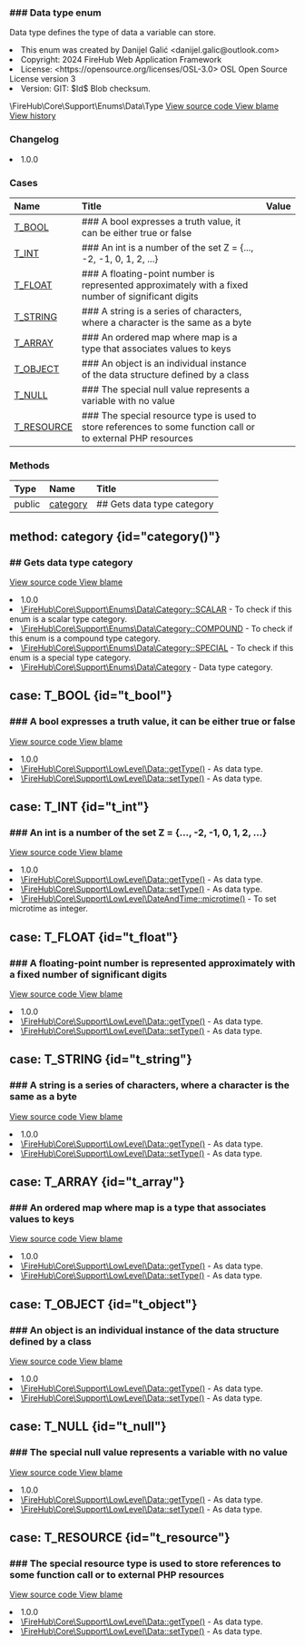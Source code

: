 <title># Type</title>

<code-block lang="php">
<![CDATA[enum Type]]>
</code-block>













### ### Data type enum

<p><format style="italic">Data type defines the type of data a variable can store.</format></p>

<deflist>
    <def title="Enum basic info:">
        <list><li>This enum was created by Danijel Galić &lt;danijel.galic@outlook.com&gt;</li><li>Copyright: 2024 FireHub Web Application Framework</li><li>License: &lt;https://opensource.org/licenses/OSL-3.0&gt; OSL Open Source License version 3</li><li>Version: GIT: $Id$ Blob checksum.</li></list>
    </def>
</deflist>

<deflist><def title="Fully Qualified Enum Name:">
        \FireHub\Core\Support\Enums\Data\Type
    </def><def title="Source code:">
        <a href="https://github.com/The-FireHub-Project/Core/blob/develop-pre-alpha-m1/src/support/enums/data/firehub.Type.php#L23">
            View source code
        </a>
    </def>
    <def title="Blame:">
        <a href="https://github.com/The-FireHub-Project/Core/blame/develop-pre-alpha-m1/src/support/enums/data/firehub.Type.php">
            View blame
        </a>
    </def>
    <def title="History:">
        <a href="https://github.com/The-FireHub-Project/Core/commits/develop-pre-alpha-m1/src/support/enums/data/firehub.Type.php">
            View history
        </a>
    </def></deflist>
### Changelog
<deflist>
    <def title="Version history:">
        <list><li>1.0.0</li></list>
    </def>
</deflist>


### Cases
| Name | Title | Value |
|:-----|:------|:------|
|<a href="#t_bool">T_BOOL</a>|### A bool expresses a truth value, it can be either true or false||
|<a href="#t_int">T_INT</a>|### An int is a number of the set Z = {..., -2, -1, 0, 1, 2, ...}||
|<a href="#t_float">T_FLOAT</a>|### A floating-point number is represented approximately with a fixed number of significant digits||
|<a href="#t_string">T_STRING</a>|### A string is a series of characters, where a character is the same as a byte||
|<a href="#t_array">T_ARRAY</a>|### An ordered map where map is a type that associates values to keys||
|<a href="#t_object">T_OBJECT</a>|### An object is an individual instance of the data structure defined by a class||
|<a href="#t_null">T_NULL</a>|### The special null value represents a variable with no value||
|<a href="#t_resource">T_RESOURCE</a>|### The special resource type is used to store references to some function call or to external PHP resources||

### Methods
| Type | Name | Title |
|:-----|:-----|:------|
|public|<a href="#category()">category</a>|## Gets data type category|

## method: category {id="category()"}

<code-block lang="php">
    <![CDATA[public Type::category():\FireHub\Core\Support\Enums\Data\Category]]>
</code-block>













### ## Gets data type category



<deflist><def title="Source code:">
                <a href="https://github.com/The-FireHub-Project/Core/blob/develop-pre-alpha-m1/src/support/enums/data/firehub.Type.php#L83">
                    View source code
                </a>
            </def>
            <def title="Blame:">
                <a href="https://github.com/The-FireHub-Project/Core/blame/develop-pre-alpha-m1/src/support/enums/data/firehub.Type.php#L83">
                    View blame
                </a>
            </def></deflist>
<deflist>
    <def title="Version history:">
        <list><li>1.0.0</li></list>
    </def>
</deflist>
<deflist>
    <def title="This method uses:">
        <list><li><a href="Category.md#scalar">\FireHub\Core\Support\Enums\Data\Category::SCALAR</a>  - <format style="italic">To check if this enum is a scalar type category.</format></li><li><a href="Category.md#compound">\FireHub\Core\Support\Enums\Data\Category::COMPOUND</a>  - <format style="italic">To check if this enum is a compound type category.</format></li><li><a href="Category.md#special">\FireHub\Core\Support\Enums\Data\Category::SPECIAL</a>  - <format style="italic">To check if this enum is a special type category.</format></li></list>
    </def>
</deflist>
<deflist>
    <def title="This method returns:">
        <list><li><a href="Category.md">\FireHub\Core\Support\Enums\Data\Category</a> - <format style="italic">Data type category.</format></li></list>
    </def>
</deflist>
## case: T_BOOL {id="t_bool"}

<code-block lang="php">
<![CDATA[
    T_BOOL    ]]>
</code-block>







### ### A bool expresses a truth value, it can be either true or false



<deflist><def title="Source code:">
                <a href="https://github.com/The-FireHub-Project/Core/blob/develop-pre-alpha-m1/src/support/enums/data/firehub.Type.php#L29">
                    View source code
                </a>
            </def>
            <def title="Blame:">
                <a href="https://github.com/The-FireHub-Project/Core/blame/develop-pre-alpha-m1/src/support/enums/data/firehub.Type.php#L29">
                    View blame
                </a>
            </def></deflist>
<deflist>
    <def title="Version history:">
        <list><li>1.0.0</li></list>
    </def>
</deflist>
<deflist>
    <def title="This case is used by:">
        <list><li><a href="Data.md#gettype()">\FireHub\Core\Support\LowLevel\Data::getType()</a>  - <format style="italic">As data type.</format></li><li><a href="Data.md#settype()">\FireHub\Core\Support\LowLevel\Data::setType()</a>  - <format style="italic">As data type.</format></li></list>
    </def>
</deflist>
## case: T_INT {id="t_int"}

<code-block lang="php">
<![CDATA[
    T_INT    ]]>
</code-block>







### ### An int is a number of the set Z = {..., -2, -1, 0, 1, 2, ...}



<deflist><def title="Source code:">
                <a href="https://github.com/The-FireHub-Project/Core/blob/develop-pre-alpha-m1/src/support/enums/data/firehub.Type.php#L35">
                    View source code
                </a>
            </def>
            <def title="Blame:">
                <a href="https://github.com/The-FireHub-Project/Core/blame/develop-pre-alpha-m1/src/support/enums/data/firehub.Type.php#L35">
                    View blame
                </a>
            </def></deflist>
<deflist>
    <def title="Version history:">
        <list><li>1.0.0</li></list>
    </def>
</deflist>
<deflist>
    <def title="This case is used by:">
        <list><li><a href="Data.md#gettype()">\FireHub\Core\Support\LowLevel\Data::getType()</a>  - <format style="italic">As data type.</format></li><li><a href="Data.md#settype()">\FireHub\Core\Support\LowLevel\Data::setType()</a>  - <format style="italic">As data type.</format></li><li><a href="DateAndTime.md#microtime()">\FireHub\Core\Support\LowLevel\DateAndTime::microtime()</a>  - <format style="italic">To set microtime as integer.</format></li></list>
    </def>
</deflist>
## case: T_FLOAT {id="t_float"}

<code-block lang="php">
<![CDATA[
    T_FLOAT    ]]>
</code-block>







### ### A floating-point number is represented approximately with a fixed number of significant digits



<deflist><def title="Source code:">
                <a href="https://github.com/The-FireHub-Project/Core/blob/develop-pre-alpha-m1/src/support/enums/data/firehub.Type.php#L41">
                    View source code
                </a>
            </def>
            <def title="Blame:">
                <a href="https://github.com/The-FireHub-Project/Core/blame/develop-pre-alpha-m1/src/support/enums/data/firehub.Type.php#L41">
                    View blame
                </a>
            </def></deflist>
<deflist>
    <def title="Version history:">
        <list><li>1.0.0</li></list>
    </def>
</deflist>
<deflist>
    <def title="This case is used by:">
        <list><li><a href="Data.md#gettype()">\FireHub\Core\Support\LowLevel\Data::getType()</a>  - <format style="italic">As data type.</format></li><li><a href="Data.md#settype()">\FireHub\Core\Support\LowLevel\Data::setType()</a>  - <format style="italic">As data type.</format></li></list>
    </def>
</deflist>
## case: T_STRING {id="t_string"}

<code-block lang="php">
<![CDATA[
    T_STRING    ]]>
</code-block>







### ### A string is a series of characters, where a character is the same as a byte



<deflist><def title="Source code:">
                <a href="https://github.com/The-FireHub-Project/Core/blob/develop-pre-alpha-m1/src/support/enums/data/firehub.Type.php#L47">
                    View source code
                </a>
            </def>
            <def title="Blame:">
                <a href="https://github.com/The-FireHub-Project/Core/blame/develop-pre-alpha-m1/src/support/enums/data/firehub.Type.php#L47">
                    View blame
                </a>
            </def></deflist>
<deflist>
    <def title="Version history:">
        <list><li>1.0.0</li></list>
    </def>
</deflist>
<deflist>
    <def title="This case is used by:">
        <list><li><a href="Data.md#gettype()">\FireHub\Core\Support\LowLevel\Data::getType()</a>  - <format style="italic">As data type.</format></li><li><a href="Data.md#settype()">\FireHub\Core\Support\LowLevel\Data::setType()</a>  - <format style="italic">As data type.</format></li></list>
    </def>
</deflist>
## case: T_ARRAY {id="t_array"}

<code-block lang="php">
<![CDATA[
    T_ARRAY    ]]>
</code-block>







### ### An ordered map where map is a type that associates values to keys



<deflist><def title="Source code:">
                <a href="https://github.com/The-FireHub-Project/Core/blob/develop-pre-alpha-m1/src/support/enums/data/firehub.Type.php#L53">
                    View source code
                </a>
            </def>
            <def title="Blame:">
                <a href="https://github.com/The-FireHub-Project/Core/blame/develop-pre-alpha-m1/src/support/enums/data/firehub.Type.php#L53">
                    View blame
                </a>
            </def></deflist>
<deflist>
    <def title="Version history:">
        <list><li>1.0.0</li></list>
    </def>
</deflist>
<deflist>
    <def title="This case is used by:">
        <list><li><a href="Data.md#gettype()">\FireHub\Core\Support\LowLevel\Data::getType()</a>  - <format style="italic">As data type.</format></li><li><a href="Data.md#settype()">\FireHub\Core\Support\LowLevel\Data::setType()</a>  - <format style="italic">As data type.</format></li></list>
    </def>
</deflist>
## case: T_OBJECT {id="t_object"}

<code-block lang="php">
<![CDATA[
    T_OBJECT    ]]>
</code-block>







### ### An object is an individual instance of the data structure defined by a class



<deflist><def title="Source code:">
                <a href="https://github.com/The-FireHub-Project/Core/blob/develop-pre-alpha-m1/src/support/enums/data/firehub.Type.php#L59">
                    View source code
                </a>
            </def>
            <def title="Blame:">
                <a href="https://github.com/The-FireHub-Project/Core/blame/develop-pre-alpha-m1/src/support/enums/data/firehub.Type.php#L59">
                    View blame
                </a>
            </def></deflist>
<deflist>
    <def title="Version history:">
        <list><li>1.0.0</li></list>
    </def>
</deflist>
<deflist>
    <def title="This case is used by:">
        <list><li><a href="Data.md#gettype()">\FireHub\Core\Support\LowLevel\Data::getType()</a>  - <format style="italic">As data type.</format></li><li><a href="Data.md#settype()">\FireHub\Core\Support\LowLevel\Data::setType()</a>  - <format style="italic">As data type.</format></li></list>
    </def>
</deflist>
## case: T_NULL {id="t_null"}

<code-block lang="php">
<![CDATA[
    T_NULL    ]]>
</code-block>







### ### The special null value represents a variable with no value



<deflist><def title="Source code:">
                <a href="https://github.com/The-FireHub-Project/Core/blob/develop-pre-alpha-m1/src/support/enums/data/firehub.Type.php#L65">
                    View source code
                </a>
            </def>
            <def title="Blame:">
                <a href="https://github.com/The-FireHub-Project/Core/blame/develop-pre-alpha-m1/src/support/enums/data/firehub.Type.php#L65">
                    View blame
                </a>
            </def></deflist>
<deflist>
    <def title="Version history:">
        <list><li>1.0.0</li></list>
    </def>
</deflist>
<deflist>
    <def title="This case is used by:">
        <list><li><a href="Data.md#gettype()">\FireHub\Core\Support\LowLevel\Data::getType()</a>  - <format style="italic">As data type.</format></li><li><a href="Data.md#settype()">\FireHub\Core\Support\LowLevel\Data::setType()</a>  - <format style="italic">As data type.</format></li></list>
    </def>
</deflist>
## case: T_RESOURCE {id="t_resource"}

<code-block lang="php">
<![CDATA[
    T_RESOURCE    ]]>
</code-block>







### ### The special resource type is used to store references to some function call or to external PHP resources



<deflist><def title="Source code:">
                <a href="https://github.com/The-FireHub-Project/Core/blob/develop-pre-alpha-m1/src/support/enums/data/firehub.Type.php#L71">
                    View source code
                </a>
            </def>
            <def title="Blame:">
                <a href="https://github.com/The-FireHub-Project/Core/blame/develop-pre-alpha-m1/src/support/enums/data/firehub.Type.php#L71">
                    View blame
                </a>
            </def></deflist>
<deflist>
    <def title="Version history:">
        <list><li>1.0.0</li></list>
    </def>
</deflist>
<deflist>
    <def title="This case is used by:">
        <list><li><a href="Data.md#gettype()">\FireHub\Core\Support\LowLevel\Data::getType()</a>  - <format style="italic">As data type.</format></li><li><a href="Data.md#settype()">\FireHub\Core\Support\LowLevel\Data::setType()</a>  - <format style="italic">As data type.</format></li></list>
    </def>
</deflist>